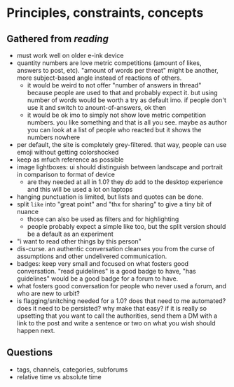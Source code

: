 # Principles, constraints, concepts


## Gathered from *reading*

- must work well on older e-ink device
- quantity numbers are love metric competitions (amount of likes, answers to post, etc). "amount of words per threat" might be another, more subject-based angle instead of reactions of others.
  - it would be weird to not offer "number of answers in thread" because people are used to that and probably expect it. but using number of words would be worth a try as default imo. if people don't use it and switch to anount-of-answers, ok then
  - it would be ok imo to simply not show love metric competition numbers. you like something and that is all you see. maybe as author you can look at a list of people who reacted but it shows the numbers nowhere
- per default, the site is completely grey-filtered. that way, people can use emoji without getting colorshocked
- keep as mfuch reference as possible
- image lightboxes: ui should distinguish between landscape and portrait in comparison to format of device
  - are they needed at all in 1.0? they *do* add to the desktop experience and this will be used a lot on laptops
- hanging punctuation is limited, but lists and quotes can be done.
- split `like` into "great point" and "thx for sharing" to give a tiny bit of nuance
  - those can also be used as filters and for highlighting
  - people probably expect a simple like too, but the split version should be a default as an experiment
- "i want to read other things by this person"
- dis-curse. an authentic conversation cleanses you from the curse of assumptions and other undelivered communication.
- badges: keep very small and focused on what fosters good conversation. "read guidelines" is a good badge to have, "has guidelines" would be a good badge for a forum to have.
- what fosters good conversation for people who never used a forum, and who are new to urbit?
- is flagging/snitching needed for a 1.0? does that need to me automated? does it need to be persisted? why make that easy? if it is really so upsetting that you want to call the authorities, send them a DM with a link to the post and write a sentence or two on what you wish should happen next.





## Questions
- tags, channels, categories, subforums
- relative time vs absolute time
